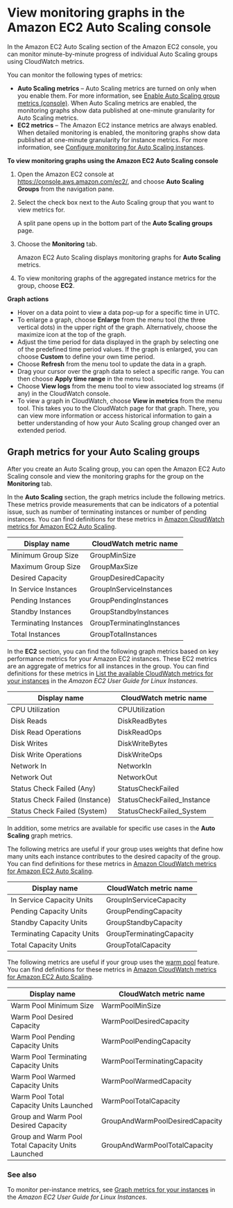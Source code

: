 # View monitoring graphs in the Amazon EC2 Auto Scaling console<a name="viewing-monitoring-graphs"></a>

In the Amazon EC2 Auto Scaling section of the Amazon EC2 console, you can monitor minute\-by\-minute progress of individual Auto Scaling groups using CloudWatch metrics\. 

You can monitor the following types of metrics: 
+ **Auto Scaling metrics** – Auto Scaling metrics are turned on only when you enable them\. For more information, see [Enable Auto Scaling group metrics \(console\)](ec2-auto-scaling-metrics.md#as-enable-group-metrics)\. When Auto Scaling metrics are enabled, the monitoring graphs show data published at one\-minute granularity for Auto Scaling metrics\.
+ **EC2 metrics** – The Amazon EC2 instance metrics are always enabled\. When detailed monitoring is enabled, the monitoring graphs show data published at one\-minute granularity for instance metrics\. For more information, see [Configure monitoring for Auto Scaling instances](enable-as-instance-metrics.md)\. 

**To view monitoring graphs using the Amazon EC2 Auto Scaling console**

1. Open the Amazon EC2 console at [https://console\.aws\.amazon\.com/ec2/](https://console.aws.amazon.com/ec2/), and choose **Auto Scaling Groups** from the navigation pane\.

1. Select the check box next to the Auto Scaling group that you want to view metrics for\. 

   A split pane opens up in the bottom part of the **Auto Scaling groups** page\.

1. Choose the **Monitoring** tab\.

   Amazon EC2 Auto Scaling displays monitoring graphs for **Auto Scaling** metrics\.

1. To view monitoring graphs of the aggregated instance metrics for the group, choose **EC2**\. 

 **Graph actions** 
+ Hover on a data point to view a data pop\-up for a specific time in UTC\. 
+ To enlarge a graph, choose **Enlarge** from the menu tool \(the three vertical dots\) in the upper right of the graph\. Alternatively, choose the maximize icon at the top of the graph\.
+ Adjust the time period for data displayed in the graph by selecting one of the predefined time period values\. If the graph is enlarged, you can choose **Custom** to define your own time period\.
+ Choose **Refresh** from the menu tool to update the data in a graph\.
+ Drag your cursor over the graph data to select a specific range\. You can then choose **Apply time range** in the menu tool\.
+ Choose **View logs** from the menu tool to view associated log streams \(if any\) in the CloudWatch console\.
+ To view a graph in CloudWatch, choose **View in metrics** from the menu tool\. This takes you to the CloudWatch page for that graph\. There, you can view more information or access historical information to gain a better understanding of how your Auto Scaling group changed over an extended period\. 

## Graph metrics for your Auto Scaling groups<a name="graph-metrics"></a>

After you create an Auto Scaling group, you can open the Amazon EC2 Auto Scaling console and view the monitoring graphs for the group on the **Monitoring** tab\. 

In the **Auto Scaling** section, the graph metrics include the following metrics\. These metrics provide measurements that can be indicators of a potential issue, such as number of terminating instances or number of pending instances\. You can find definitions for these metrics in [Amazon CloudWatch metrics for Amazon EC2 Auto Scaling](ec2-auto-scaling-metrics.md)\.


| Display name | CloudWatch metric name | 
| --- | --- | 
|  Minimum Group Size |  GroupMinSize  | 
|  Maximum Group Size | GroupMaxSize  | 
|  Desired Capacity |  GroupDesiredCapacity  | 
|  In Service Instances |  GroupInServiceInstances  | 
|  Pending Instances |  GroupPendingInstances  | 
|  Standby Instances |  GroupStandbyInstances  | 
| Terminating Instances |  GroupTerminatingInstances  | 
| Total Instances |  GroupTotalInstances  | 

In the **EC2** section, you can find the following graph metrics based on key performance metrics for your Amazon EC2 instances\. These EC2 metrics are an aggregate of metrics for all instances in the group\. You can find definitions for these metrics in [List the available CloudWatch metrics for your instances](https://docs.aws.amazon.com/AWSEC2/latest/UserGuide/viewing_metrics_with_cloudwatch.html) in the *Amazon EC2 User Guide for Linux Instances*\. 


| Display name | CloudWatch metric name | 
| --- | --- | 
| CPU Utilization | CPUUtilization | 
| Disk Reads | DiskReadBytes | 
| Disk Read Operations | DiskReadOps | 
| Disk Writes | DiskWriteBytes | 
| Disk Write Operations | DiskWriteOps | 
| Network In | NetworkIn | 
| Network Out | NetworkOut | 
| Status Check Failed \(Any\) | StatusCheckFailed | 
| Status Check Failed \(Instance\) | StatusCheckFailed\_Instance | 
| Status Check Failed \(System\) | StatusCheckFailed\_System | 

In addition, some metrics are available for specific use cases in the **Auto Scaling** graph metrics\.

The following metrics are useful if your group uses weights that define how many units each instance contributes to the desired capacity of the group\. You can find definitions for these metrics in [Amazon CloudWatch metrics for Amazon EC2 Auto Scaling](ec2-auto-scaling-metrics.md)\.


| Display name | CloudWatch metric name | 
| --- | --- | 
|  In Service Capacity Units | GroupInServiceCapacity | 
| Pending Capacity Units | GroupPendingCapacity | 
| Standby Capacity Units | GroupStandbyCapacity | 
| Terminating Capacity Units | GroupTerminatingCapacity | 
| Total Capacity Units | GroupTotalCapacity | 

The following metrics are useful if your group uses the [warm pool](ec2-auto-scaling-warm-pools.md) feature\. You can find definitions for these metrics in [Amazon CloudWatch metrics for Amazon EC2 Auto Scaling](ec2-auto-scaling-metrics.md)\.


| Display name | CloudWatch metric name | 
| --- | --- | 
| Warm Pool Minimum Size | WarmPoolMinSize | 
| Warm Pool Desired Capacity | WarmPoolDesiredCapacity | 
| Warm Pool Pending Capacity Units | WarmPoolPendingCapacity | 
| Warm Pool Terminating Capacity Units | WarmPoolTerminatingCapacity | 
| Warm Pool Warmed Capacity Units | WarmPoolWarmedCapacity | 
| Warm Pool Total Capacity Units Launched | WarmPoolTotalCapacity | 
| Group and Warm Pool Desired Capacity | GroupAndWarmPoolDesiredCapacity | 
| Group and Warm Pool Total Capacity Units Launched | GroupAndWarmPoolTotalCapacity | 

### See also<a name="graph-metrics-see-also"></a>

To monitor per\-instance metrics, see [Graph metrics for your instances](https://docs.aws.amazon.com/AWSEC2/latest/UserGuide/graphs-in-the-aws-management-console.html) in the *Amazon EC2 User Guide for Linux Instances*\. 